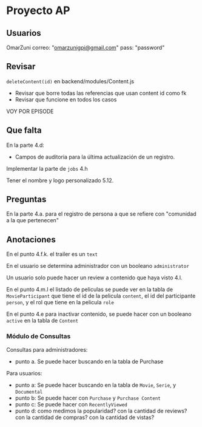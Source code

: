 # Proyecto AP

## Usuarios 

OmarZuni
correo: "omarzunigpi@gmail.com" 
pass: "password"

## Revisar 

`deleteContent(id)` en backend/modules/Content.js 
- Revisar que borre todas las referencias que usan content id como fk
- Revisar que funcione en todos los casos 

VOY POR EPISODE

## Que falta

En la parte 4.d:
- Campos de auditoria para la última actualización de un registro.

Implementar la parte de `jobs` 4.h

Tener el nombre y logo personalizado 5.12.

## Preguntas

En la parte 4.a. para el registro de persona a que se refiere con "comunidad a la que pertenecen"

## Anotaciones

En el punto 4.f.k. el trailer es un `text`

En el usuario se determina administrador con un booleano `administrator`

Un usuario solo puede hacer un review a contenido que haya visto 4.l.

En el punto 4.m.l el listado de peliculas se puede ver en la tabla de `MovieParticipant` que tiene el id de la pelicula `content`, el id del participante `person`, y el rol que tiene en la pelicula `role`

En el punto 4.e para inactivar contenido, se puede hacer con un booleano `active` en la tabla de `Content`

### Módulo de Consultas

Consultas para administradores:

- punto a. Se puede hacer buscando en la tabla de Purchase

Para usuarios:

- punto a: Se puede hacer buscando en la tabla de `Movie`, `Serie`, y `Documental`
- punto b: Se puede hacer con `Purchase` y `Purchase Content`
- punto c: Se puede hacer con `RecentlyViewed`
- punto d: como medimos la popularidad? con la cantidad de reviews? con la cantidad de compras? con la cantidad de vistas?
